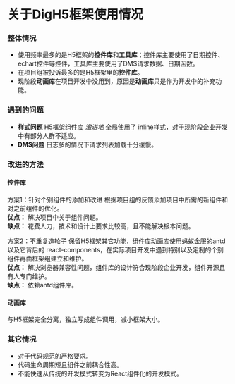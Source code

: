 
# 关于DigH5框架使用情况

### 整体情况
* 使用频率最多的是H5框架的**控件库**和**工具库**；控件库主要使用了日期控件、echart控件等控件，工具库主要使用了DMS请求数据、日期函数。
* 在项目组被投诉最多的是H5框架里的**控件库**。
* 现阶段**动画库**在项目开发中没用到，原因是**动画库**只是作为开发中的补充功能。

### 遇到的问题
* **样式问题** H5框架组件库 *激进地* 全局使用了 inline样式，对于现阶段企业开发中有部分人群不适应。
* **DMS问题** 日志多的情况下请求列表加载十分缓慢。

### 改进的方法
#### 控件库
方案1：针对个别组件的添加和改进
根据项目组的反馈添加项目中所需的新组件和对之前组件的优化。  
**优点：** 解决项目中关于组件问题。  
**缺点：** 花费人力，技术和设计上要求比较高，且不能解决根本问题。

方案2：不重复造轮子
保留H5框架其它功能，组件库动画库使用蚂蚁金服的antd以及它背后的 react-components，在实际项目开发中遇到特别以及定制的个别组件再由框架组建立和维护。  
**优点：** 解决浏览器兼容性问题，组件库的设计符合现阶段企业开发，组件开源且有人专门维护。  
**缺点：** 依赖antd组件库。  
#### 动画库
与H5框架完全分离，独立写成组件调用，减小框架大小。

### 其它情况
* 对于代码规范的严格要求。  
* 代码生命周期短且组件之前耦合性高。  
* 不能快速从传统的开发模式转变为React组件化的开发模式。  
